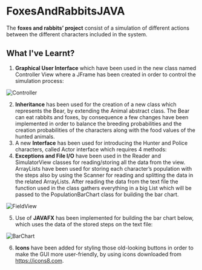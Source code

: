 # FoxesAndRabbitsJAVA
The **foxes and rabbits’ project** consist of a simulation of different actions between the different characters included in the system.

## What I've Learnt?
1. **Graphical User Interface** which have been used in the new class named Controller View where a JFrame has been created in order to control the simulation process:

![Controller](https://user-images.githubusercontent.com/25366487/55292680-bb823680-53e5-11e9-886d-23fd730a997e.png)

2. **Inheritance** has been used for the creation of a new class which represents the Bear, by extending the Animal abstract class. The Bear can eat rabbits and foxes, by consequence a few changes have been implemented in order to balance the breeding probabilities and the creation probabilities of the characters along with the food values of the hunted animals.
3. A new **Interface** has been used for introducing the Hunter and Police characters, called Actor interface which requires 4 methods: 
4. **Exceptions and File I/O** have been used in the Reader and SimulatorView classes for reading/storing all the data from the view. ArrayLists have been used for storing each character’s population with the steps also by using the Scanner for reading and splitting the data in the related ArrayLists. After reading the data from the text file the function used in the class gathers everything in a big List which will be passed to the PopulationBarChart class for building the bar chart.

![FieldView](https://user-images.githubusercontent.com/25366487/55292767-96da8e80-53e6-11e9-9594-6f43405f42bc.JPG)

5. Use of **JAVAFX** has been implemented for building the bar chart below, which uses the data of the stored steps on the text file:

![BarChart](https://user-images.githubusercontent.com/25366487/55292808-f042bd80-53e6-11e9-9c5e-2210c49e7361.png)

6. **Icons** have been added for styling those old-looking buttons in order to make the GUI more user-friendly, by using icons downloaded from https://icons8.com.
